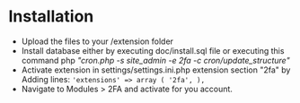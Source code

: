 # Installation
* Upload the files to your /extension folder
* Install database either by executing doc/install.sql file or executing this command php _"cron.php -s site_admin -e 2fa -c cron/update_structure"_
* Activate extension in settings/settings.ini.php extension section "2fa" by Adding lines: 
<code>'extensions' =>  array (  '2fa',  ),	</code> 
* Navigate to Modules > 2FA and activate for you account.